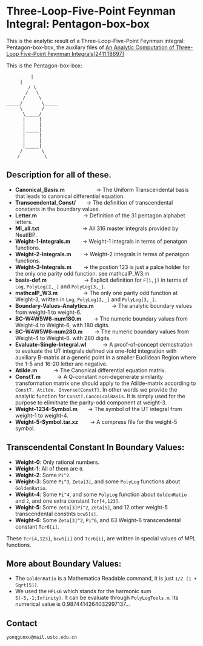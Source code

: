 # Three-Loop-Five-Point Feynman Integral: Pentagon-box-box
This is the analytic result of a Three-Loop-Five-Point Feynman integral: Pentagon-box-box, the auxilary files of [An Analytic Computation of Three-Loop Five-Point Feynman Integrals[2411.18697]](https://arxiv.org/abs/2411.18697)

This is the Pentagon-box-box:

	         |	
	 	 |
	        / \
	       /   \ 
	      /	    \
	_____/       \_____
	     \       /
	      \_____/
	      |     |
	      |     |
	      |_____|
	      |     |
	      |     |
	      |_____|
	     /	     \
	    /         \


## Description for all of these.  
*   **Canonical_Basis.m** 	&nbsp;&nbsp;&nbsp;&nbsp;&nbsp;&nbsp;&nbsp;&nbsp;&nbsp;&nbsp;&nbsp;&nbsp;&nbsp;&nbsp;&nbsp;&nbsp;&nbsp;&nbsp;&nbsp;	&rarr; The Uniform Transcendental basis that leads to canonical differential equation. 
*   **Transcendental_Const/** &nbsp;&nbsp;&nbsp;&nbsp;&nbsp;  &rarr; The definition of transcendental constants in the boundary values. 
*   **Letter.m**  &nbsp;&nbsp;&nbsp;&nbsp;&nbsp;&nbsp;&nbsp;&nbsp;&nbsp;&nbsp;&nbsp;&nbsp;&nbsp;&nbsp;&nbsp;&nbsp;&nbsp;&nbsp;&nbsp;&nbsp;&nbsp;&nbsp;&nbsp;&nbsp;&nbsp;&nbsp;&nbsp;&nbsp;&nbsp;	&rarr; Definition of the 31 pentagon alphabet letters. 
*   **MI_all.txt** &nbsp;&nbsp;&nbsp;&nbsp;&nbsp;&nbsp;&nbsp;&nbsp;&nbsp;&nbsp;&nbsp;&nbsp;&nbsp;&nbsp;&nbsp;&nbsp;&nbsp;&nbsp;&nbsp;&nbsp;&nbsp;&nbsp;&nbsp;&nbsp;&nbsp;&nbsp;&nbsp;	&rarr; All 316 master integrals provided by NeatIBP. 
*   **Weight-1-Integrals.m** &nbsp;&nbsp;&nbsp;&nbsp;&nbsp;&nbsp;	&rarr; Weight-1 integrals in terms of penatgon functions.
*   **Weight-2-Integrals.m** &nbsp;&nbsp;&nbsp;&nbsp;&nbsp;&nbsp;	&rarr; Weight-2 integrals in terms of penatgon functions.
*   **Weight-3-Integrals.m** &nbsp;&nbsp;&nbsp;&nbsp;&nbsp;&nbsp;	&rarr; the postion 123 is just a palce holder for the only one parity odd function. see mathcalP_W3.m
*   **basis-def.m** &nbsp;&nbsp;&nbsp;&nbsp;&nbsp;&nbsp;&nbsp;&nbsp;&nbsp;&nbsp;&nbsp;&nbsp;&nbsp;&nbsp;&nbsp;&nbsp;&nbsp;&nbsp;&nbsp;&nbsp;&nbsp;&nbsp;&nbsp;		&rarr; Explicit definition for `F[i,j]` in terms of `Log`, `PolyLog[2,_]` and  `PolyLog[3,_]`. 
*   **mathcalP_W3.m** &nbsp;&nbsp;&nbsp;&nbsp;&nbsp;&nbsp;&nbsp;&nbsp;&nbsp;&nbsp;&nbsp;&nbsp;&nbsp;&nbsp;&nbsp;		&rarr; The only one parity odd function at Weight-3, written in `Log`, `PolyLog[2,_]` and  `PolyLog[3,_]`. 
*   **Boundary-Values-Analytics.m** &nbsp;&nbsp;&nbsp;&nbsp;&nbsp;&nbsp;&nbsp;&nbsp;&nbsp;&nbsp;		&rarr; The analytic boundary values from weight-1 to weight-6.
*   **BC-W4W5W6-num180.m** &nbsp;&nbsp;&nbsp;&nbsp;&nbsp;&nbsp;   &rarr; The numeric boundary values from Weight-4 to Weight-6, with 180 digits.
*   **BC-W4W5W6-num280.m** &nbsp;&nbsp;&nbsp;&nbsp;&nbsp;&nbsp;   &rarr; The numeric boundary values from Weight-4 to Weight-6. with 280 digits.
*   **Evaluate-Single-Integral.wl** &nbsp;&nbsp;&nbsp;&nbsp;&nbsp;&nbsp;&nbsp;&nbsp;&nbsp;   &rarr; A proof-of-concept demostration to evaluate the UT integrals defined via one-fold integration with auxiliary B-matrix at a generic point in a smaller Euclidean Region where the 1-5 and 16-20 letter are negative.
*   **Atilde.m** &nbsp;&nbsp;&nbsp;&nbsp;&nbsp;&nbsp;&nbsp;&nbsp;&nbsp;   &rarr; The Canonical differential equation matrix.
*   **ConstT.m** &nbsp;&nbsp;&nbsp;&nbsp;&nbsp;&nbsp;&nbsp;&nbsp;&nbsp;   &rarr; A Q-constant non-degenerate similarity transformation matrix one should apply to the Atilde-matrix according to `ConstT. Atilde. Inverse[ConstT]`. In other words we provide the analytic function for `ConstT.CanonicalBasis`. It is simply used for the purpose to elimitnate the parity-odd component at weight-3. 
*   **Weight-1234-Symbol.m**&nbsp;&nbsp;&nbsp;&nbsp;&nbsp;&nbsp;   &rarr; The symbol of the UT integral from weight-1 to weight-4. 
*   **Weight-5-Symbol.tar.xz** &nbsp;&nbsp;&nbsp;&nbsp;&nbsp;&nbsp;   &rarr; A compress file for the weight-5 symbol. 

## Transcendental Constant In Boundary Values: 
*   **Weight-0**: Only rational numbers.
*   **Weight-1**: All of them are `0`.
*   **Weight-2**: Some `Pi^2`. 
*   **Weight-3**: Some `Pi^3`, `Zeta[3]`, and some `PolyLog` functions about `GoldenRatio`. 
*   **Weight-4**: Some `Pi^4`, and some `PolyLog` function about `GoldenRatio` and `2`, and one extra constant `Tcr[4,123]`.
*   **Weight-5**: Some `Zeta[3]Pi^2`, `Zeta[5]`, and 12 other weight-5 transcendental constnts `bcw5[i]`. 
*   **Weight-6**: Some `Zeta[3]^2`, `Pi^6`, and 63 Weight-6 transcendental constant `Tcr6[i]`. 

These `Tcr[4,123]`, `bcw5[i]` and `Tcr6[i]`, are written in special values of MPL functions.

## More about Boundary Values: 
*   The `GoldenRatio` is a Mathematica Readable command, it is just `1/2 (1 + Sqrt[5])`. 
*   We used the `HPLs6` which stands for the harmonic sum `S(-5,-1;Infinity)`. It can be evaluate through `PolyLogTools.m`. Its numerical value is 0.9874414264032997137...


## Contact
`yonqgunxu@mail.ustc.edu.cn`





